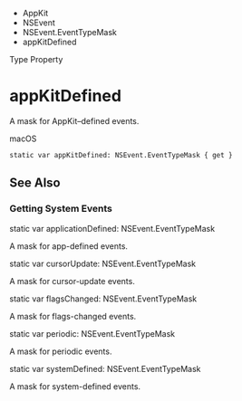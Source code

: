 

- AppKit
- NSEvent
- NSEvent.EventTypeMask
-  appKitDefined 

Type Property

# appKitDefined

A mask for AppKit–defined events.

macOS

``` source
static var appKitDefined: NSEvent.EventTypeMask { get }
```

## See Also

### Getting System Events

static var applicationDefined: NSEvent.EventTypeMask

A mask for app-defined events.

static var cursorUpdate: NSEvent.EventTypeMask

A mask for cursor-update events.

static var flagsChanged: NSEvent.EventTypeMask

A mask for flags-changed events.

static var periodic: NSEvent.EventTypeMask

A mask for periodic events.

static var systemDefined: NSEvent.EventTypeMask

A mask for system-defined events.

